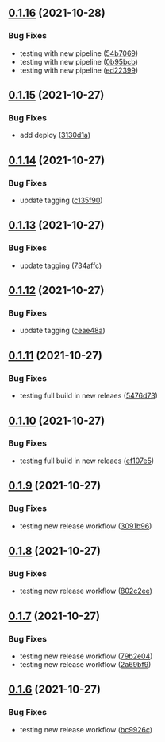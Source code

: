 ## [0.1.16](https://github.com/LucasCarioca/wedding-registration-admin/compare/v0.1.15...v0.1.16) (2021-10-28)


### Bug Fixes

* testing with new pipeline ([54b7069](https://github.com/LucasCarioca/wedding-registration-admin/commit/54b706904d74ed6f88962844c79e1b3d3f5d56e9))
* testing with new pipeline ([0b95bcb](https://github.com/LucasCarioca/wedding-registration-admin/commit/0b95bcb2d847440fb0ca9e498e35257a62ecdd36))
* testing with new pipeline ([ed22399](https://github.com/LucasCarioca/wedding-registration-admin/commit/ed22399d92a37842ae0feada775d3932b5bd899c))

## [0.1.15](https://github.com/LucasCarioca/wedding-registration-admin/compare/v0.1.14...v0.1.15) (2021-10-27)


### Bug Fixes

* add deploy ([3130d1a](https://github.com/LucasCarioca/wedding-registration-admin/commit/3130d1a9220d203a6014ef5731a58dee4056bedf))

## [0.1.14](https://github.com/LucasCarioca/wedding-registration-admin/compare/v0.1.13...v0.1.14) (2021-10-27)


### Bug Fixes

* update tagging ([c135f90](https://github.com/LucasCarioca/wedding-registration-admin/commit/c135f9043d8362fd5a25cc11bb9de81c57194d47))

## [0.1.13](https://github.com/LucasCarioca/wedding-registration-admin/compare/v0.1.12...v0.1.13) (2021-10-27)


### Bug Fixes

* update tagging ([734affc](https://github.com/LucasCarioca/wedding-registration-admin/commit/734affcec07aea73b8fef2fab5006fb84186f22b))

## [0.1.12](https://github.com/LucasCarioca/wedding-registration-admin/compare/v0.1.11...v0.1.12) (2021-10-27)


### Bug Fixes

* update tagging ([ceae48a](https://github.com/LucasCarioca/wedding-registration-admin/commit/ceae48abbb61a8a15a4be0d0e01cfbdd2bdc35e3))

## [0.1.11](https://github.com/LucasCarioca/wedding-registration-admin/compare/v0.1.10...v0.1.11) (2021-10-27)


### Bug Fixes

* testing full build in new releaes ([5476d73](https://github.com/LucasCarioca/wedding-registration-admin/commit/5476d735c8548c821d412eaf2b70bdd9f322fed4))

## [0.1.10](https://github.com/LucasCarioca/wedding-registration-admin/compare/v0.1.9...v0.1.10) (2021-10-27)


### Bug Fixes

* testing full build in new releaes ([ef107e5](https://github.com/LucasCarioca/wedding-registration-admin/commit/ef107e5657a3c3a96d10dbec04299d392716a8eb))

## [0.1.9](https://github.com/LucasCarioca/wedding-registration-admin/compare/v0.1.8...v0.1.9) (2021-10-27)


### Bug Fixes

* testing new release workflow ([3091b96](https://github.com/LucasCarioca/wedding-registration-admin/commit/3091b9637538f621d44580fb65c6783cd248a491))

## [0.1.8](https://github.com/LucasCarioca/wedding-registration-admin/compare/v0.1.7...v0.1.8) (2021-10-27)


### Bug Fixes

* testing new release workflow ([802c2ee](https://github.com/LucasCarioca/wedding-registration-admin/commit/802c2ee23d4355caf2465fdf77b2a2387130d7e3))

## [0.1.7](https://github.com/LucasCarioca/wedding-registration-admin/compare/v0.1.6...v0.1.7) (2021-10-27)


### Bug Fixes

* testing new release workflow ([79b2e04](https://github.com/LucasCarioca/wedding-registration-admin/commit/79b2e0451efebc2fb504a70194af042591b9f70b))
* testing new release workflow ([2a69bf9](https://github.com/LucasCarioca/wedding-registration-admin/commit/2a69bf92492d470e6aac98f0e53282c65d73eaf4))

## [0.1.6](https://github.com/LucasCarioca/wedding-registration-admin/compare/v0.1.5...v0.1.6) (2021-10-27)


### Bug Fixes

* testing new release workflow ([bc9926c](https://github.com/LucasCarioca/wedding-registration-admin/commit/bc9926c1df5e6de9142917db4bd8efb37f98af33))
